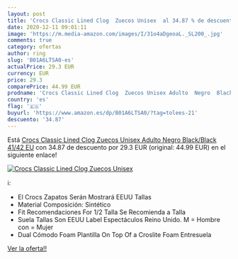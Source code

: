 ```yaml
---
layout: post
title: 'Crocs Classic Lined Clog  Zuecos Unisex  al 34.87 % de descuento'
date: 2020-12-11 09:01:11
image: 'https://m.media-amazon.com/images/I/31o4aDgeoaL._SL200_.jpg'
comments: true
category: ofertas
author: ring
slug: 'B01A6LTSA0-es'
actualPrice: 29.3 EUR
currency: EUR
price: 29.3
comparePrice: 44.99 EUR
prodname: 'Crocs Classic Lined Clog  Zuecos Unisex Adulto  Negro  Black/Black   41/42 EU'
country: 'es'
flag: '🇪🇸'
buyurl: 'https://www.amazon.es/dp/B01A6LTSA0/?tag=tolees-21'
descuento: '34.87'
---
```


Está [Crocs Classic Lined Clog  Zuecos Unisex Adulto  Negro  Black/Black   41/42 EU](https://www.amazon.es/dp/B01A6LTSA0/?tag=tolees-21) con 34.87 de descuento por 29.3 EUR (original: 44.99 EUR) en el siguiente enlace!

[![Crocs Classic Lined Clog  Zuecos Unisex ](https://m.media-amazon.com/images/I/31o4aDgeoaL._SL200_.jpg)](https://www.amazon.es/dp/B01A6LTSA0/?tag=tolees-21)

ℹ️:

- El Crocs Zapatos Serán Mostrará EEUU Tallas
- Material Composición: Sintético
- Fit Recomendaciones For 1/2 Talla Se Recomienda a Talla
- Suela Tallas Son EEUU Label Espectáculos Reino Unido. M = Hombre con = Mujer
- Dual Cómodo Foam Plantilla On Top Of a Croslite Foam Entresuela

[Ver la oferta!!](https://www.amazon.es/dp/B01A6LTSA0/?tag=tolees-21)
